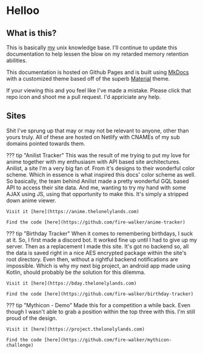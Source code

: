 # Helloo

## What is this?

This is basically [my](https://github.com/fire-walker) unix knowledge base. I'll continue to update this documentation to help lessen the blow on my retarded memory retention abilities. 

This documentation is hosted on Github Pages and is built using [MkDocs](https://github.com/mkdocs/mkdocs) with a customized theme based off of the superb [Material](https://github.com/squidfunk/mkdocs-material) theme.

If your viewing this and you feel like I've made a mistake. Please click that repo icon and shoot me a pull request. I'd appriciate any help.


## Sites

Shit I've sprung up that may or may not be relevant to anyone, other than yours truly. All of these are hosted on Netlify with CNAMEs of my sub domains pointed towards them.


??? tip "Anilist Tracker"
    This was the result of me trying to put my love for anime together with my enthusiasm with API based site architectures. Anilist, a site I'm a very big fan of. From it's designs to their wonderful color scheme. Which in essence is what inspired this docs' color scheme as well. So basically, the team behind Anilist made a pretty wonderful GQL based API to access their site data. And me, wanting to try my hand with some AJAX using JS, using that opportunity to make this. It's simply a stripped down anime viewer.

    Visit it [here](https://anime.thelonelylands.com)

    Find the code [here](https://github.com/fire-walker/anime-tracker)


??? tip "Birthday Tracker"
    When it comes to remembering birthdays, I suck at it. So, I first made a discord bot. It worked fine up until I had to give up my server. Then as a replacement I made this site. It's got no backend so, all the data is saved right in a nice AES encrypted package within the site's root directory. Even then, without a rightful backend notifications are impossible. Which is why my next big project, an android app made using Kotlin, should probably be _the_ solution for this dilemma.

    Visit it [here](https://bday.thelonelylands.com)

    Find the code [here](https://github.com/fire-walker/birthday-tracker)


??? tip "Mythicon - Demo"
    Made this for a competition a while back. Even though I wasn't able to grab a position within the top three with this. I'm still proud of the design.

    Visit it [here](https://project.thelonelylands.com)

    Find the code [here](https://github.com/fire-walker/mythicon-challenge)